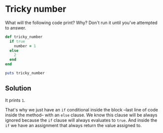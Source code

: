 # Tricky number

What will the following code print? Why? Don't run it until you've attempted to answer.

```ruby
def tricky_number
  if true
    number = 1
  else
    2
  end
end

puts tricky_number
```

## Solution

It prints ```1```.

That's why we just have an ```if``` conditional inside the block –last line of code inside the method– with an ```else``` clause. We know this clause will be always ignored because the ```if``` clause will always evaluates to ```true```. And inside the ```if``` we have an assignment that always return the value assigned to.
